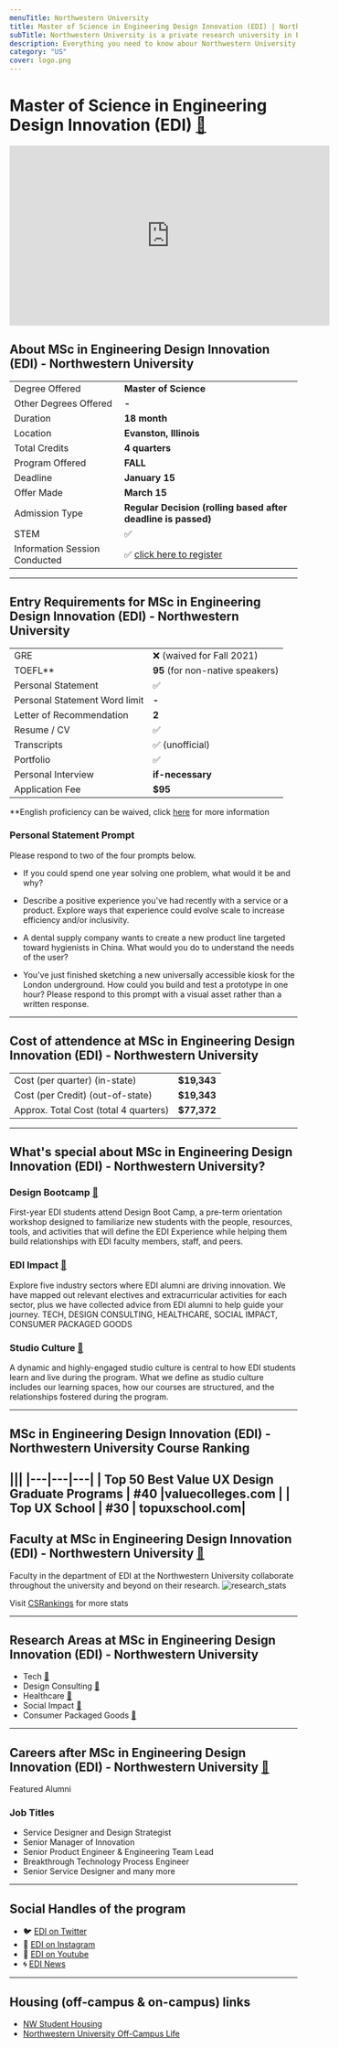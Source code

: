 ```yaml
---
menuTitle: Northwestern University
title: Master of Science in Engineering Design Innovation (EDI) | Northwestern University
subTitle: Northwestern University is a private research university in Evanston, Illinois. 
description: Everything you need to know abour Northwestern University EDI Masters Programme, pursue your Master of Human Centered Design, Design Thinking, User Experience Research with leading university in United States.
category: "US"
cover: logo.png
---
```


# Master of Science in Engineering Design Innovation (EDI) [🔗](https://design.northwestern.edu/engineering-design-innovation/)
<iframe width="560" height="315" src="https://www.youtube.com/embed/dzXMvcBBcho" frameborder="0" allow="accelerometer; autoplay; clipboard-write; encrypted-media; gyroscope; picture-in-picture" allowfullscreen></iframe>


## About MSc in Engineering Design Innovation (EDI) - Northwestern University
|   |   |
|---|---|
| Degree Offered |  **Master of Science** |
| Other Degrees Offered| **-**|
| Duration       | **18 month**                      |
| Location       | **Evanston, Illinois**          |
| Total Credits  | **4 quarters**                           | 
| Program Offered| **FALL**|
|Deadline| **January 15**  |
|Offer Made| **March 15**|
|Admission Type| **Regular Decision (rolling based after deadline is passed)** |
|STEM| ✅ |
|Information Session Conducted| ✅ [click here to register](https://digitallearning.northwestern.edu/events/edi-online-information-session-0) |

---

## Entry Requirements for MSc in Engineering Design Innovation (EDI) - Northwestern University
|   |   |
|---|---|
| GRE | ❌ (waived for Fall 2021) |
| TOEFL**       | **95** (for non-native speakers)|
| Personal Statement       | ✅          |
|Personal Statement Word limit| **-** |
| Letter of Recommendation  | **2**                           | 
|Resume / CV|✅|
|Transcripts|✅ (unofficial) |
|Portfolio|✅ |
|Personal Interview| **if-necessary** |
|Application Fee| **$95** |

**English proficiency can be waived, click [here](https://grad.uw.edu/policies-procedures/graduate-school-memoranda/memo-8-graduate-school-english-language-proficiency-requirements/) for more information


### Personal Statement Prompt
Please respond to two of the four prompts below.

* If you could spend one year solving one problem, what would it be and why?

* Describe a positive experience you've had recently with a service or a product. Explore ways that experience could evolve scale to increase efficiency and/or inclusivity.

* A dental supply company wants to create a new product line targeted toward hygienists in China. What would you do to understand the needs of the user?

* You've just finished sketching a new universally accessible kiosk for the London underground. How could you build and test a prototype in one hour? Please respond to this prompt with a visual asset rather than a written response.

---

## Cost of attendence at MSc in Engineering Design Innovation (EDI) - Northwestern University
|   |   |
|---|---|
| Cost (per quarter) (in-state)      | **$19,343**          |
| Cost (per Credit) (out-of-state)      | **$19,343**      |
|Approx. Total Cost (total 4 quarters)| **$77,372**|

---


## What's special about MSc in Engineering Design Innovation (EDI) - Northwestern University?

### Design Bootcamp [🔗](https://design.northwestern.edu/engineering-design-innovation/projects/design-boot-camp.html)
First-year EDI students attend Design Boot Camp, a pre-term orientation workshop designed to familiarize new students with the people, resources, tools, and activities that will define the EDI Experience while helping them build relationships with EDI faculty members, staff, and peers. 

### EDI Impact [🔗](https://design.northwestern.edu/engineering-design-innovation/edi-impact/)
Explore five industry sectors where EDI alumni are driving innovation. We have mapped out relevant electives and extracurricular activities for each sector, plus we have collected advice from EDI alumni to help guide your journey. TECH, DESIGN CONSULTING, HEALTHCARE, SOCIAL IMPACT, CONSUMER PACKAGED GOODS


### Studio Culture [🔗](https://design.northwestern.edu/engineering-design-innovation/edi-experience/studio-culture.html)
A dynamic and highly-engaged studio culture is central to how EDI students learn and live during the program. What we define as studio culture includes our learning spaces, how our courses are structured, and the relationships fostered during the program. 

---

## MSc in Engineering Design Innovation (EDI) - Northwestern University Course Ranking
|||
|---|---|---|
| Top 50 Best Value UX Design Graduate Programs  | **#40**  |valuecolleges.com | 
| Top UX School      | **#30**      | topuxschool.com|
---

## Faculty at MSc in Engineering Design Innovation (EDI) - Northwestern University [🔗](https://design.northwestern.edu/engineering-design-innovation/people/faculty.html) 
Faculty in the department of EDI at the Northwestern University collaborate throughout the university and beyond on their research.
![research_stats](research_stats.png)

Visit [CSRankings](http://csrankings.org/#/index?all&us) for more stats 

---

## Research Areas at MSc in Engineering Design Innovation (EDI) - Northwestern University
* Tech [🔗](https://design.northwestern.edu/engineering-design-innovation/edi-impact/tech/)
* Design Consulting [🔗](https://design.northwestern.edu/engineering-design-innovation/edi-impact/design-consulting/)
* Healthcare [🔗](https://design.northwestern.edu/engineering-design-innovation/edi-impact/healthcare/)
* Social Impact [🔗](https://design.northwestern.edu/engineering-design-innovation/edi-impact/social-impact/)
* Consumer Packaged Goods [🔗](https://design.northwestern.edu/engineering-design-innovation/edi-impact/cpg/)

---

## Careers after MSc in Engineering Design Innovation (EDI) - Northwestern University [🔗](https://design.northwestern.edu/engineering-design-innovation/people/featured-alumni.html)
Featured Alumni

### Job Titles
* Service Designer and Design Strategist
* Senior Manager of Innovation
* Senior Product Engineer & Engineering Team Lead
* Breakthrough Technology Process Engineer
* Senior Service Designer
and many more

---

## Social Handles of the program

* 🐦  [EDI on Twitter ](https://twitter.com/segaldesign?lang=en)  
* 💢  [EDI on Instagram ](https://www.instagram.com/northwesternu/?hl=en) 
* 🛑  [EDI on Youtube](https://www.youtube.com/user/NorthwesternU)
* 🌀  [EDI News](https://design.northwestern.edu/engineering-design-innovation/inside-our-program/)

---


## Housing (off-campus & on-campus) links
* [NW Student Housing](https://www.northwestern.edu/living/residential-experience/housing-options/index.html)
* [Northwestern University Off-Campus Life](https://www.facebook.com/Nuoffcampuslife/)
